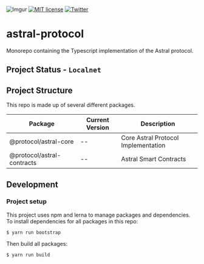 ![Imgur](https://i.imgur.com/M5TRFYZ.png)
[![MIT license](https://img.shields.io/badge/License-MIT-blue.svg)](https://lbesson.mit-license.org/)
[![Twitter](https://img.shields.io/twitter/follow/ceramicnetwork?label=Follow&style=social)](https://twitter.com/astraldao)

# astral-protocol
Monorepo containing the Typescript implementation of the Astral protocol.

## Project Status - `Localnet`

## Project Structure

This repo is made up of several different packages.

| Package | Current Version | Description |
| -- | -- | -- |
| @protocol/astral-core | -- | Core Astral Protocol Implementation |
| @protocol/astral-contracts | -- | Astral Smart Contracts |

## Development

### Project setup
This project uses npm and lerna to manage packages and dependencies. To install dependencies for all packages in this repo:
```
$ yarn run bootstrap
```
Then build all packages:
```
$ yarn run build
```

